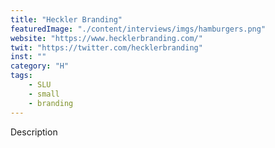 ```yaml
---
title: "Heckler Branding"
featuredImage: "./content/interviews/imgs/hamburgers.png"
website: "https://www.hecklerbranding.com/"
twit: "https://twitter.com/hecklerbranding"
inst: ""
category: "H"
tags:
    - SLU
    - small
    - branding
---
```


Description
